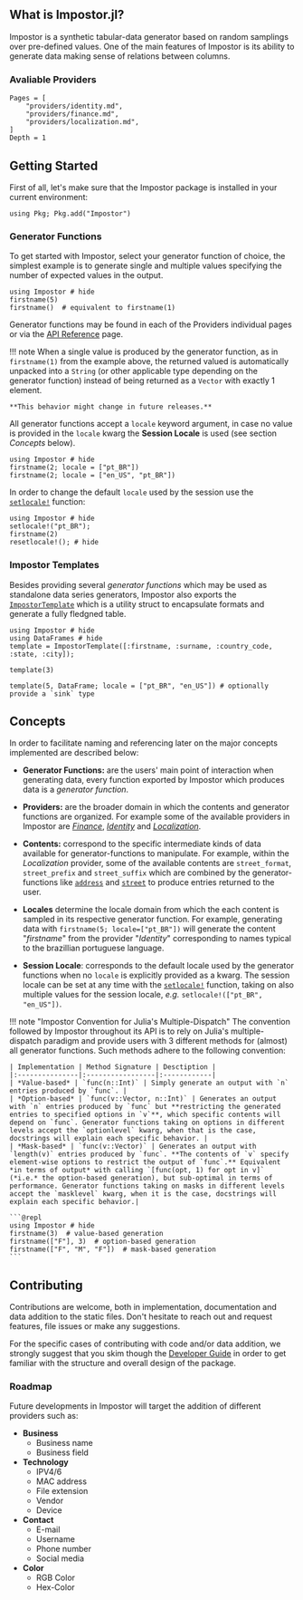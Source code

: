 ## What is Impostor.jl?

Impostor is a synthetic tabular-data generator based on random samplings over pre-defined
values. One of the main features of Impostor is its ability to generate data making sense
of relations between columns.

### Avaliable Providers

```@contents
Pages = [
    "providers/identity.md",
    "providers/finance.md",
    "providers/localization.md",
]
Depth = 1
```

## Getting Started

First of all, let's make sure that the Impostor package is installed in your current environment:

```@julia
using Pkg; Pkg.add("Impostor")
```

### Generator Functions

To get started with Impostor, select your generator function of choice, the simplest example
is to generate single and multiple values specifying the number of expected values in the output.

```@repl
using Impostor # hide
firstname(5)
firstname()  # equivalent to firstname(1)
```

Generator functions may be found in each of the Providers individual pages or via the
[API Reference](./api_reference.md) page.

!!! note
    When a single value is produced by the generator function, as in `firstname(1)` from the
    example above, the returned valued is automatically unpacked into a `String`
    (or other applicable type depending on the generator function) instead of being returned
    as a `Vector` with exactly 1 element.

    **This behavior might change in future releases.**

All generator functions accept a `locale` keyword argument, in case no value is provided in the
`locale` kwarg the **Session Locale** is used (see section *Concepts* below).

```@repl
using Impostor # hide
firstname(2; locale = ["pt_BR"])
firstname(2; locale = ["en_US", "pt_BR"])
```

In order to change the default `locale` used by the session use the [`setlocale!`](@ref) function:

```@repl
using Impostor # hide
setlocale!("pt_BR");
firstname(2)
resetlocale!(); # hide
```

### Impostor Templates

Besides providing several *generator functions* which may be used as standalone data series
generators, Impostor also exports the [`ImpostorTemplate`](@ref) which is a utility struct to encapsulate
formats and generate a fully fledgned table.

```@repl
using Impostor # hide
using DataFrames # hide
template = ImpostorTemplate([:firstname, :surname, :country_code, :state, :city]);

template(3)

template(5, DataFrame; locale = ["pt_BR", "en_US"]) # optionally provide a `sink` type
```

## Concepts

In order to facilitate naming and referencing later on the major concepts implemented are described below:

- **Generator Functions:** are the users' main point of interaction when generating data, every function exported by Impostor which produces data is a *generator function*.

- **Providers:** are the broader domain in which the contents and generator functions are organized. For example some of the available providers in Impostor are *[Finance](./providers/finance.md)*, *[Identity](./providers/identity.md)* and *[Localization](./providers/localization.md)*.

- **Contents:** correspond to the specific intermediate kinds of data available for generator-functions to manipulate. For example, within the *Localization* provider, some of the available contents are `street_format`, `street_prefix` and `street_suffix` which are combined by the generator-functions like [`address`](@ref) and [`street`](@ref) to produce entries returned to the user.

- **Locales** determine the locale domain from which the each content is sampled in its respective generator function. For example, generating data with `firstname(5; locale=["pt_BR"])` will generate the content "*firstname*" from the provider "*Identity*" corresponding to names typical to the brazillian portuguese language. 

- **Session Locale**: corresponds to the default locale used by the generator functions when no `locale` is explicitly provided as a kwarg. The session locale can be set at any time with the [`setlocale!`](@ref) function, taking on also multiple values for the session locale, *e.g.* `setlocale!(["pt_BR", "en_US"])`.

!!! note "Impostor Convention for Julia's Multiple-Dispatch"
    The convention followed by Impostor throughout its API is to rely on Julia's multiple-dispatch
    paradigm and provide users with 3 different methods for (almost) all generator functions. Such
    methods adhere to the following convention:

    | Implementation | Method Signature | Desctiption |
    |:---------------|:-----------------|:------------|
    | *Value-based* | `func(n::Int)` | Simply generate an output with `n` entries produced by `func`. |
    | *Option-based* | `func(v::Vector, n::Int)` | Generates an output with `n` entries produced by `func` but **restricting the generated entries to specified options in `v`**, which specific contents will depend on `func`. Generator functions taking on options in different levels accept the `optionlevel` kwarg, when that is the case, docstrings will explain each specific behavior. |
    | *Mask-based* | `func(v::Vector)` | Generates an output with `length(v)` entries produced by `func`. **The contents of `v` specify element-wise options to restrict the output of `func`.** Equivalent *in terms of output* with calling `[func(opt, 1) for opt in v]` (*i.e.* the option-based generation), but sub-optimal in terms of performance. Generator functions taking on masks in different levels accept the `masklevel` kwarg, when it is the case, docstrings will explain each specific behavior.|

    ```@repl
    using Impostor # hide
    firstname(3)  # value-based generation
    firstname(["F"], 3)  # option-based generation
    firstname(["F", "M", "F"])  # mask-based generation
    ```

## Contributing

Contributions are welcome, both in implementation, documentation and data addition to the static files. 
Don't hesitate to reach out and request features, file issues or make any suggestions.

For the specific cases of contributing with code and/or data addition, we strongly suggest that you skim though the [Developer Guide](./developer_guide.md) in order to get familiar with the structure and overall design of the package.

### Roadmap

Future developments in Impostor will target the addition of different providers such as:

- **Business**
    - Business name
    - Business field
- **Technology**
    - IPV4/6
    - MAC address
    - File extension
    - Vendor
    - Device
- **Contact**
    - E-mail
    - Username
    - Phone number
    - Social media
- **Color**
    - RGB Color
    - Hex-Color
